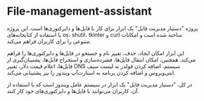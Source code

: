 # File-management-assistant

پروژه "دستیار مدیریت فایل" یک ابزار برای کار با فایل‌ها و دایرکتوری‌ها است. این پروژه با استفاده از کتابخانه‌های os، shutil، tkinter و curl ساخته شده است و امکانات متنوعی را برای کاربران فراهم می‌کند. 

این ابزار امکان ایجاد، حذف، تغییر نام و جستجو در فایل‌ها و دایرکتوری‌ها را فراهم می‌کند. همچنین، امکان انتقال فایل‌ها، فشرده‌سازی و استخراج فایل‌ها، پشتیبان‌گیری از فایل‌ها، اعلام قیمت دلار، تغییر DNS سیستم، اضافه کردن فولدر به لیست سیف انتی‌ویروس و اضافه کردن برنامه به استارت‌آپ ویندوز را نیز پشتیبانی می‌کند. 

در کل، "دستیار مدیریت فایل" یک ابزار در سیستم عامل ویندوز است که با استفاده از آن، کاربران می‌توانند با فایل‌ها و دایرکتوری‌های خود کار کنند.
